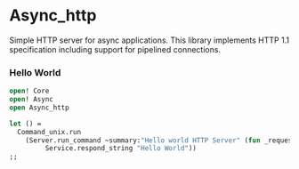 # Async_http

Simple HTTP server for async applications. This library implements HTTP 1.1 specification including support for pipelined connections.

### Hello World

```ocaml
open! Core
open! Async
open Async_http

let () =
  Command_unix.run
    (Server.run_command ~summary:"Hello world HTTP Server" (fun _request ->
         Service.respond_string "Hello World"))
;;
```